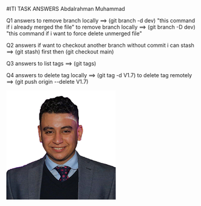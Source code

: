 #ITI TASK ANSWERS Abdalrahman Muhammad

Q1 answers
to remove branch locally ==> (git branch -d dev) "this command if i already merged the file"
to remove branch locally ==> (git branch -D dev) "this command if i want to force delete unmerged file"

Q2 answers
if want to checkout another branch without commit i can stash ==> (git stash) first then (git checkout main)

Q3 answers
to list tags ==> (git tags)

Q4 answers
to delete tag locally ==> (git tag -d V1.7)
to delete tag remotely ==> (git push origin --delete V1.7)

![my image](assests/profilePic.png)
